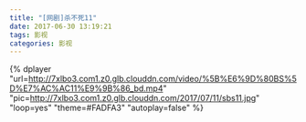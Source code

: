 ```yaml
---
title: "[网剧]杀不死11"
date: 2017-06-30 13:19:21
tags: 影视
categories: 影视
---
```

<!-- more -->  
  
{% dplayer "url=http://7xlbo3.com1.z0.glb.clouddn.com/video/%5B%E6%9D%80BS%5D%E7%AC%AC11%E9%9B%86_bd.mp4" "pic=http://7xlbo3.com1.z0.glb.clouddn.com/2017/07/11/sbs11.jpg" "loop=yes" "theme=#FADFA3" "autoplay=false"  %}  
